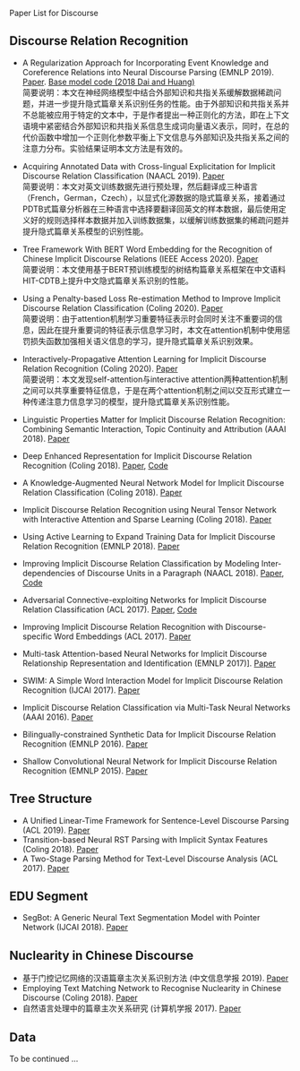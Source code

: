 Paper List for Discourse

## Discourse Relation Recognition
- A Regularization Approach for Incorporating Event Knowledge and Coreference Relations into Neural Discourse Parsing (EMNLP 2019). [Paper](https://www.aclweb.org/anthology/D19-1295).  [Base model code (2018 Dai and Huang)](https://github.com/ZeyuDai/paragraph-level_implicit_discourse_relation_classification)
<br>简要说明：本文在神经网络模型中结合外部知识和共指关系缓解数据稀疏问题，并进一步提升隐式篇章关系识别任务的性能。由于外部知识和共指关系并不总能被应用于特定的文本中，于是作者提出一种正则化的方法，即在上下文语境中紧密结合外部知识和共指关系信息生成词向量语义表示，同时，在总的代价函数中增加一个正则化参数平衡上下文信息与外部知识及共指关系之间的注意力分布。实验结果证明本文方法是有效的。<br>
- Acquiring Annotated Data with Cross-lingual Explicitation for Implicit Discourse Relation Classification (NAACL 2019). [Paper](http://aclweb.org/anthology/W19-2703)
<br>简要说明：本文对英文训练数据先进行预处理，然后翻译成三种语言（French，German，Czech），以显式化源数据的隐式篇章关系，接着通过PDTB式篇章分析器在三种语言中选择要翻译回英文的样本数据，最后使用定义好的规则选择样本数据并加入训练数据集，以缓解训练数据集的稀疏问题并提升隐式篇章关系模型的识别性能。 <br>
- Tree Framework With BERT Word Embedding for the Recognition of Chinese Implicit Discourse Relations (IEEE Access 2020). [Paper](https://ieeexplore.ieee.org/document/9178269/)
<br>简要说明：本文使用基于BERT预训练模型的树结构篇章关系框架在中文语料HIT-CDTB上提升中文隐式篇章关系识别的性能。<br>

- Using a Penalty-based Loss Re-estimation Method to Improve Implicit Discourse Relation Classification (Coling 2020). [Paper](https://www.aclweb.org/anthology/2020.coling-main.132.pdf)
<br>简要说明：由于attention机制学习重要特征表示时会同时关注不重要词的信息，因此在提升重要词的特征表示信息学习时，本文在attention机制中使用惩罚损失函数加强相关语义信息的学习，提升隐式篇章关系识别效果。 <br>

- Interactively-Propagative Attention Learning for Implicit Discourse Relation Recognition (Coling 2020). [Paper](https://www.aclweb.org/anthology/2020.coling-main.282.pdf)
<br>简要说明：本文发现self-attention与interactive attention两种attention机制之间可以共享重要特征信息，于是在两个attention机制之间以交互形式建立一种传递注意力信息学习的模型，提升隐式篇章关系识别性能。<br>

- Linguistic Properties Matter for Implicit Discourse Relation Recognition: Combining Semantic Interaction, Topic Continuity and Attribution (AAAI 2018). [Paper]()

- Deep Enhanced Representation for Implicit Discourse Relation Recognition (Coling 2018). [Paper](https://aclweb.org/anthology/papers/C/C18/C18-1048/), [Code](https://github.com/hxbai/Deep_Enhanced_Repr_for_IDRR)
- A Knowledge-Augmented Neural Network Model for Implicit Discourse Relation Classification (Coling 2018). [Paper](https://aclweb.org/anthology/papers/C/C18/C18-1049/)
- Implicit Discourse Relation Recognition using Neural Tensor Network with Interactive Attention and Sparse Learning (Coling 2018). [Paper]()
- Using Active Learning to Expand Training Data for Implicit Discourse Relation Recognition (EMNLP 2018). [Paper]()
- Improving Implicit Discourse Relation Classification by Modeling Inter-dependencies of Discourse Units in a Paragraph (NAACL 2018). [Paper](https://aclweb.org/anthology/papers/N/N18/N18-1013/), [Code](https://github.com/ZeyuDai/paragraph-level_implicit_discourse_relation_classification)
- Adversarial Connective-exploiting Networks for Implicit Discourse Relation Classification (ACL 2017). [Paper](https://aclweb.org/anthology/papers/P/P17/P17-1093/), [Code](https://github.com/qkaren/Adversarial-Network-for-Discourse-ACL2017)
- Improving Implicit Discourse Relation Recognition with Discourse-specific Word Embeddings (ACL 2017). [Paper](https://aclweb.org/anthology/papers/P/P17/P17-2042/)
- Multi-task Attention-based Neural Networks for Implicit Discourse Relationship Representation and Identification (EMNLP 2017)]. [Paper]()
- SWIM: A Simple Word Interaction Model for Implicit Discourse Relation Recognition (IJCAI 2017). [Paper]()
- Implicit Discourse Relation Classification via Multi-Task Neural Networks (AAAI 2016). [Paper]()
- Bilingually-constrained Synthetic Data for Implicit Discourse Relation Recognition (EMNLP 2016). [Paper]()
- Shallow Convolutional Neural Network for Implicit Discourse Relation Recognition (EMNLP 2015). [Paper]()
## Tree Structure
- A Unified Linear-Time Framework for Sentence-Level Discourse Parsing (ACL 2019). [Paper]()
- Transition-based Neural RST Parsing with Implicit Syntax Features (Coling 2018). [Paper](https://aclweb.org/anthology/papers/C/C18/C18-1047/)
- A Two-Stage Parsing Method for Text-Level Discourse Analysis (ACL 2017). [Paper](http://aclweb.org/anthology/P17-2029)
## EDU Segment 
- SegBot: A Generic Neural Text Segmentation Model with Pointer Network (IJCAI 2018). [Paper]()
## Nuclearity in Chinese Discourse
- 基于门控记忆网络的汉语篇章主次关系识别方法 (中文信息学报 2019). [Paper]()
- Employing Text Matching Network to Recognise Nuclearity in Chinese Discourse (Coling 2018). [Paper](http://www.aclweb.org/anthology/C18-1044)
- 自然语言处理中的篇章主次关系研究 (计算机学报 2017). [Paper]()
## Data
To be continued ...
